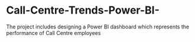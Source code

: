 # Call-Centre-Trends-Power-BI-
The project includes designing a Power BI dashboard which represents the performance of Call Centre employees
